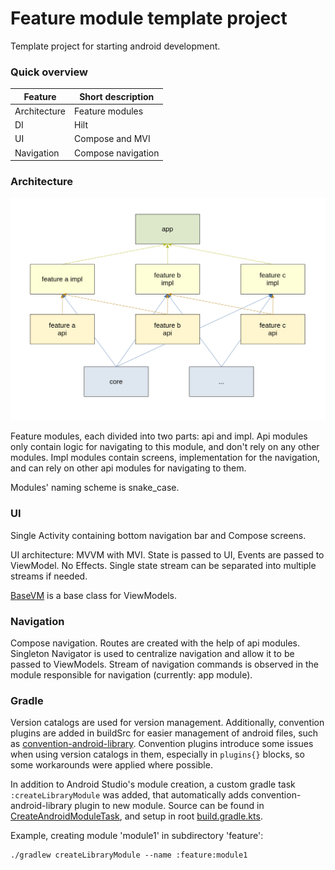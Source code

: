 # Feature module template project

Template project for starting android development.

### Quick overview

| Feature      | Short description  |
|--------------|--------------------|
| Architecture | Feature modules    |
| DI           | Hilt               |
| UI           | Compose and MVI    |
| Navigation   | Compose navigation |

### Architecture

![architecture](readme_res/architecture_feature_api_impl.webp)

Feature modules, each divided into two parts: api and impl. Api modules only contain logic for
navigating to this module, and don't rely on any other modules. Impl modules contain screens,
implementation for the navigation, and can rely on other api modules for navigating to them.

Modules' naming scheme is snake_case.

### UI

Single Activity containing bottom navigation bar and Compose screens.

UI architecture: MVVM with MVI.
State is passed to UI, Events are passed to ViewModel. No Effects.
Single state stream can be separated into multiple streams if needed.

[BaseVM](app/src/main/java/com/featuremodule/template/BaseVM.kt) is a base class for ViewModels.

### Navigation

Compose navigation. Routes are created with the help of api modules. Singleton Navigator is used to
centralize navigation and allow it to be passed to ViewModels. Stream of navigation commands is
observed in the module responsible for navigation (currently: app module).

### Gradle

Version catalogs are used for version management. Additionally, convention plugins are added in
buildSrc for easier management of android files, such as
[convention-android-library](buildSrc/src/main/kotlin/convention-android-library.gradle.kts).
Convention plugins introduce some issues when using version catalogs in them, especially in
`plugins{}` blocks, so some workarounds were applied where possible.

In addition to Android Studio's module creation, a custom gradle task `:createLibraryModule` was
added, that automatically adds convention-android-library plugin to new module. Source can be found
in [CreateAndroidModuleTask](buildSrc/src/main/kotlin/CreateAndroidModuleTask.kt), and setup in
root [build.gradle.kts](build.gradle.kts).

Example, creating module 'module1' in subdirectory 'feature':

```
./gradlew createLibraryModule --name :feature:module1
```
